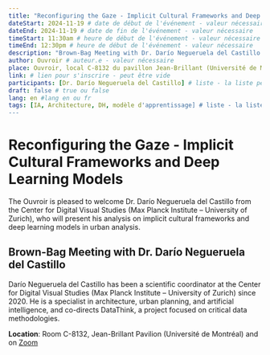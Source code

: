 ```yaml
---
title: "Reconfiguring the Gaze - Implicit Cultural Frameworks and Deep Learning Models with Dr. Darío Negueruela del Castillo"
dateStart: 2024-11-19 # date de début de l'événement - valeur nécessaire
dateEnd: 2024-11-19 # date de fin de l'événement - valeur nécessaire
timeStart: 11:30am # heure de début de l'événement - valeur nécessaire
timeEnd: 12:30pm # heure de début de l'événement - valeur nécessaire
description: "Brown-Bag Meeting with Dr. Darío Negueruela del Castillo." # description - valeur  nécessaire
author: Ouvroir # auteur.e - valeur nécessaire
place: Ouvroir, local C-8132 du pavillon Jean-Brillant (Université de Montréal)
link: # lien pour s'inscrire - peut être vide
participants: [Dr. Darío Negueruela del Castillo] # liste - la liste peut être vide mais il faut une liste
draft: false # true ou false
lang: en #lang en ou fr
tags: [IA, Architecture, DH, modèle d'apprentissage] # liste - la liste peut être vide mais il faut une liste
---
```


# Reconfiguring the Gaze - Implicit Cultural Frameworks and Deep Learning Models

The Ouvroir is pleased to welcome Dr. Darío Negueruela del Castillo from the Center for Digital Visual Studies (Max Planck Institute – University of Zurich), who will present his analysis on implicit cultural frameworks and deep learning models in urban analysis.

## Brown-Bag Meeting with Dr. Darío Negueruela del Castillo

Darío Negueruela del Castillo has been a scientific coordinator at the Center for Digital Visual Studies (Max Planck Institute – University of Zurich) since 2020. He is a specialist in architecture, urban planning, and artificial intelligence, and co-directs DataThink, a project focused on critical data methodologies.

**Location**: Room C-8132, Jean-Brillant Pavilion (Université de Montréal) and on [Zoom](https://umontreal.zoom.us/j/82480661654?pwd=cUlzb09hZ3lkd2UvcmpPbTdmQkZBQT09)
